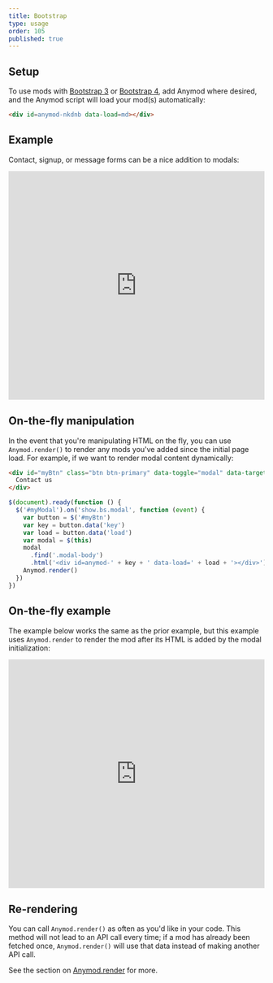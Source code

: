 ```yaml
---
title: Bootstrap
type: usage
order: 105
published: true
---
```


## Setup

To use mods with [Bootstrap 3](http://getbootstrap.com/) or [Bootstrap 4](https://v4-alpha.getbootstrap.com/), add Anymod where desired, and the Anymod script will load your mod(s) automatically:

```html
<div id=anymod-nkdnb data-load=md></div>
```

## Example

Contact, signup, or message forms can be a nice addition to modals:

<iframe width="100%" height="450" src="https://jsfiddle.net/component/jyrb82as/embedded/html,result" allowfullscreen="allowfullscreen" frameborder="0"></iframe>

## On-the-fly manipulation

In the event that you're manipulating HTML on the fly, you can use `Anymod.render()` to render any mods you've added since the initial page load. For example, if we want to render modal content dynamically:

```html
<div id="myBtn" class="btn btn-primary" data-toggle="modal" data-target="#myModal" data-key="nkdnb" data-load="md">
  Contact us
</div>
```

```js
$(document).ready(function () {
  $('#myModal').on('show.bs.modal', function (event) {
    var button = $('#myBtn')
    var key = button.data('key')
    var load = button.data('load')
    var modal = $(this)
    modal
      .find('.modal-body')
      .html('<div id=anymod-' + key + ' data-load=' + load + '></div>')
    Anymod.render()
  })
})
```

## On-the-fly example

The example below works the same as the prior example, but this example uses `Anymod.render` to render the mod after its HTML is added by the modal initialization:

<iframe width="100%" height="450" src="https://jsfiddle.net/component/31u2qy30/embedded/html,js,result" allowfullscreen="allowfullscreen" frameborder="0"></iframe>

## Re-rendering

You can call `Anymod.render()` as often as you'd like in your code. This method will not lead to an API call every time; if a mod has already been fetched once, `Anymod.render()` will use that data instead of making another API call.

See the section on [Anymod.render](/v1/api/index.html#Anymod-render-function-options) for more.
